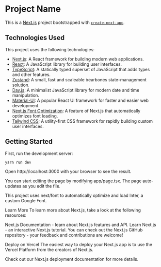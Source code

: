 # Project Name

This is a [Next.js](https://nextjs.org/) project bootstrapped with
[`create-next-app`](https://github.com/vercel/next.js/tree/canary/packages/create-next-app).

## Technologies Used

This project uses the following technologies:

- [Next.js](https://nextjs.org/): A React framework for building
  modern web applications.
- [React](https://reactjs.org/): A JavaScript library for building
  user interfaces.
- [TypeScript](https://www.typescriptlang.org/): A statically typed
  superset of JavaScript that adds types and other features.
- [Zustand](https://github.com/pmndrs/zustand): A small, fast and
  scaleable bearbones state-management solution.
- [Day.js](https://day.js.org/): A minimalist JavaScript library for
  modern date and time manipulation.
- [Material-UI](https://mui.com/): A popular React UI framework for
  faster and easier web development.
- [Next.js Font Optimization](https://nextjs.org/docs/basic-features/font-optimization):
  A feature of Next.js that automatically optimizes font loading.
- [Tailwind CSS](https://tailwindcss.com/): A utility-first CSS
  framework for rapidly building custom user interfaces.

## Getting Started

First, run the development server:

```bash
yarn run dev
```

Open http://localhost:3000 with your browser to see the result.

You can start editing the page by modifying app/page.tsx. The page
auto-updates as you edit the file.

This project uses next/font to automatically optimize and load Inter,
a custom Google Font.

Learn More To learn more about Next.js, take a look at the following
resources:

Next.js Documentation - learn about Next.js features and API. Learn
Next.js - an interactive Next.js tutorial. You can check out the
Next.js GitHub repository - your feedback and contributions are
welcome!

Deploy on Vercel The easiest way to deploy your Next.js app is to use
the Vercel Platform from the creators of Next.js.

Check out our Next.js deployment documentation for more details.
